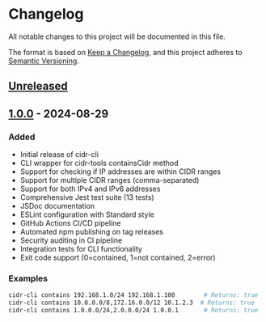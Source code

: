 # Changelog

All notable changes to this project will be documented in this file.

The format is based on [Keep a Changelog](https://keepachangelog.com/en/1.0.0/),
and this project adheres to [Semantic Versioning](https://semver.org/spec/v2.0.0.html).

## [Unreleased]

## [1.0.0] - 2024-08-29

### Added
- Initial release of cidr-cli
- CLI wrapper for cidr-tools containsCidr method
- Support for checking if IP addresses are within CIDR ranges
- Support for multiple CIDR ranges (comma-separated)
- Support for both IPv4 and IPv6 addresses
- Comprehensive Jest test suite (13 tests)
- JSDoc documentation
- ESLint configuration with Standard style
- GitHub Actions CI/CD pipeline
- Automated npm publishing on tag releases
- Security auditing in CI pipeline
- Integration tests for CLI functionality
- Exit code support (0=contained, 1=not contained, 2=error)

### Examples
```bash
cidr-cli contains 192.168.1.0/24 192.168.1.100        # Returns: true
cidr-cli contains 10.0.0.0/8,172.16.0.0/12 10.1.2.3  # Returns: true
cidr-cli contains 1.0.0.0/24,2.0.0.0/24 1.0.0.1       # Returns: true
```

[Unreleased]: https://github.com/yourusername/cidr-cli/compare/v1.0.0...HEAD
[1.0.0]: https://github.com/yourusername/cidr-cli/releases/tag/v1.0.0